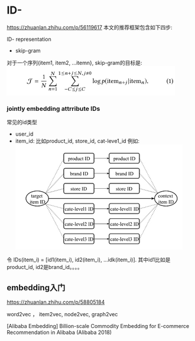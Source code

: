 # ID-

https://zhuanlan.zhihu.com/p/56119617
本文的推荐框架包含如下四步:


ID- representation
- skip-gram

对于一个序列{item1, item2, ...itemn}, skip-gram的目标是:
![](/media/16191670907390.jpg)


### jointly embedding attrribute IDs
常见的id类型
- user_id
- item_id: 比如product_id, store_id, cat-leve1_id
例如:
![](/media/16191680293813.jpg)

令 IDs(item_i) = [id1(item_i), id2(item_i), ...idk(item_i)]. 其中id1比如是product_id, id2是brand_id。。。。











## embedding入门
https://zhuanlan.zhihu.com/p/58805184

word2vec ， item2vec, node2vec, graph2vec




[Alibaba Embedding] Billion-scale Commodity Embedding for E-commerce Recommendation in Alibaba (Alibaba 2018)
